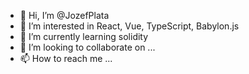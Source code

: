 - 👋 Hi, I’m @JozefPlata
- 👀 I’m interested in React, Vue, TypeScript, Babylon.js
- 🌱 I’m currently learning solidity
- 💞️ I’m looking to collaborate on ...
- 📫 How to reach me ...

<!---
JozefPlata/JozefPlata is a ✨ special ✨ repository because its `README.md` (this file) appears on your GitHub profile.
You can click the Preview link to take a look at your changes.
--->
